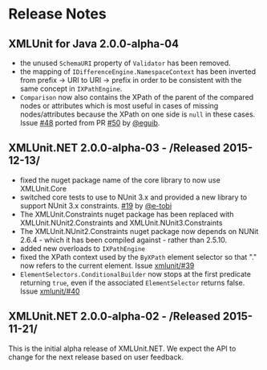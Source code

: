 # Release Notes

## XMLUnit for Java 2.0.0-alpha-04

* the unused `SchemaURI` property of `Validator` has been removed.
* the mapping of `IDifferenceEngine.NamespaceContext` has been
  inverted from prefix -> URI to URI -> prefix in order to be
  consistent with the same concept in `IXPathEngine`.
* `Comparison` now also contains the XPath of the parent of the
  compared nodes or attributes which is most useful in cases of
  missing nodes/attributes because the XPath on one side is `null` in
  these cases.
  Issue [#48](https://github.com/xmlunit/xmlunit/issues/48)
  ported from PR [#50](https://github.com/xmlunit/xmlunit/pull/50)
  by [@eguib](https://github.com/eguib).

## XMLUnit.NET 2.0.0-alpha-03 - /Released 2015-12-13/

* fixed the nuget package name of the core library to now use
  XMLUnit.Core
* switched core tests to use to NUnit 3.x and provided a new library
  to support NUnit 3.x constraints.
  [#19](https://github.com/xmlunit/xmlunit.net/pull/19) by
  [@e-tobi](https://github.com/e-tobi)
* The XMLUnit.Constraints nuget package has been replaced with
  XMLUnit.NUnit2.Constraints and XMLUnit.NUnit3.Constraints
* The XMLUnit.NUnit2.Constraints nuget package now depends on NUNit 2.6.4 -
  which it has been compiled against - rather than 2.5.10.
* added new overloads to `IXPathEngine`
* fixed the XPath context used by the `ByXPath` element selector so
  that "." now refers to the current element.
  Issue [xmlunit/#39](https://github.com/xmlunit/xmlunit/issues/39)
* `ElementSelectors.ConditionalBuilder` now stops at the first
  predicate returning `true`, even if the associated `ElementSelector`
  returns false.
  Issue [xmlunit/#40](https://github.com/xmlunit/xmlunit/issues/40)

## XMLUnit.NET 2.0.0-alpha-02 - /Released 2015-11-21/

This is the initial alpha release of XMLUnit.NET.  We expect the API
to change for the next release based on user feedback.
